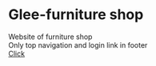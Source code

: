 # Glee-furniture shop
Website of furniture shop <br>
Only top navigation and login link in footer<br>
[Click](http://glee-shop.byethost7.com/index.html)
